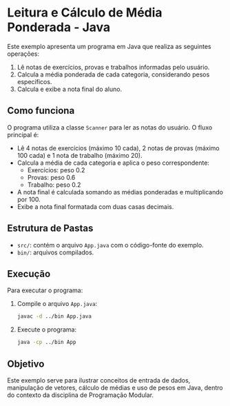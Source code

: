 
# Leitura e Cálculo de Média Ponderada - Java

Este exemplo apresenta um programa em Java que realiza as seguintes operações:

1. Lê notas de exercícios, provas e trabalhos informadas pelo usuário.
2. Calcula a média ponderada de cada categoria, considerando pesos específicos.
3. Calcula e exibe a nota final do aluno.

## Como funciona

O programa utiliza a classe `Scanner` para ler as notas do usuário. O fluxo principal é:

- Lê 4 notas de exercícios (máximo 10 cada), 2 notas de provas (máximo 100 cada) e 1 nota de trabalho (máximo 20).
- Calcula a média de cada categoria e aplica o peso correspondente:
  - Exercícios: peso 0.2
  - Provas: peso 0.6
  - Trabalho: peso 0.2
- A nota final é calculada somando as médias ponderadas e multiplicando por 100.
- Exibe a nota final formatada com duas casas decimais.

## Estrutura de Pastas
- `src/`: contém o arquivo `App.java` com o código-fonte do exemplo.
- `bin/`: arquivos compilados.

## Execução
Para executar o programa:
1. Compile o arquivo `App.java`:
	```bash
	javac -d ../bin App.java
	```
2. Execute o programa:
	```bash
	java -cp ../bin App
	```

## Objetivo
Este exemplo serve para ilustrar conceitos de entrada de dados, manipulação de vetores, cálculo de médias e uso de pesos em Java, dentro do contexto da disciplina de Programação Modular.
